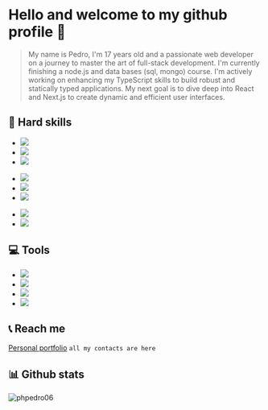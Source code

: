 # Hello and welcome to my github profile 👋
> My name is Pedro, I'm 17 years old and a passionate web developer on a journey to master the art of full-stack development. I'm currently finishing a node.js and data bases (sql, mongo) course. I'm actively working on enhancing my TypeScript skills to build robust and statically typed applications. My next goal is to dive deep into React and Next.js to create dynamic and efficient user interfaces.

## 🔨 Hard skills
<ul>
  <li><img src="https://img.shields.io/badge/HTML5-111111?style=for-the-badge&logo=html5&logoColor=FF7B00"></li>
  <li><img src="https://img.shields.io/badge/CSS3-111111?style=for-the-badge&logo=css3&logoColor=0066FF"></li>
  <li><img src="https://img.shields.io/badge/Sass-111111?style=for-the-badge&logo=sass&logoColor=CC6699"></li>
</ul>
<ul>
  <li><img src="https://img.shields.io/badge/Javascript-111111?style=for-the-badge&logo=javascript&logoColor=FFFF00"></li>
  <li><img src="https://img.shields.io/badge/Node.js-111111?style=for-the-badge&logo=node.js&logoColor=32A852"></li>
  <li><img src="https://img.shields.io/badge/Express.js-111111?style=for-the-badge&logo=express&logoColor=FFF"></li>
</ul>
<ul>
  <li><img src="https://img.shields.io/badge/MySQL-111111?style=for-the-badge&logo=mysql&logoColor=0066FF"></li>
  <li><img src="https://img.shields.io/badge/Sequelize-111111?style=for-the-badge&logo=sequelize&logoColor=1100FF"></li>
</ul>

## 💻 Tools
<ul>
  <li><img src="https://img.shields.io/badge/Figma-111111?style=for-the-badge&logo=figma&logoColor=FFF"></li>
  <li><img src="https://img.shields.io/badge/Photoshop-111111?style=for-the-badge&logo=Adobe%20Photoshop&logoColor=0066FF"></li>
  <li><img src="https://img.shields.io/badge/Git-111111?style=for-the-badge&logo=git&logoColor=ff4800"></li>
  <li><img src="https://img.shields.io/badge/Github-111111?style=for-the-badge&logo=github&logoColor=FFFFFF"></li>
</ul>

## 📞 Reach me

[Personal portfolio](https://phpedro.vercel.app) `all my contacts are here` 

## 📊 Github stats

<img src="https://komarev.com/ghpvc/?username=phpedro06&label=Profile%20views&color=0e75b6&style=flat" alt="phpedro06" /><br>
